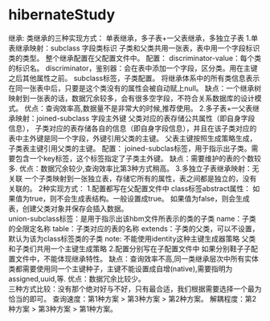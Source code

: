# hibernateStudy
继承:
    类继承的三种实现方式：
        单表继承，多子表+一父表继承，多独立子表
    1.单表继承映射：subclass 字段类标识
        子类和父类共用一张表，表中用一个字段标识类的类型。
        整个继承配置在父配置文件中。
        配置：
            discriminator-value：每个类的标识名。
            discriminator，鉴别器：会在表中添加一个字段，区分类。用在主键之后其他属性之前。
            subclass标签，子类配置。
        将继承体系中的所有类信息表示在同一张表中后，只要是这个类没有的属性会被自动赋上null。
        缺点：一个继承树映射到一张表的话，数据冗余较多，会有很多空字段，不符合关系数据库的设计模式。
        优点：查询效率高,数据量不是非常大的时候,推荐使用。
    2.多子表+一父表继承映射：joined-subclass  字段主外键
        父类对应的表存储公共属性（即自身字段信息），
        子类对应的表存储各自的信息（即自身字段信息），并且在该子类对应的表中主外键是同一个字段，外键引用父类的主键。
        父表主键按照生成策略生成，子类表主键引用父类的主键。
        配置：
            joined-subclas标签，用于指示出子类。需要包含一个key标签，这个标签指定了子类主外键。
        缺点：需要维护的表的个数较多.
        优点：数据冗余较少,查询效率比第3种方式稍高。
    3.多独立子表继承映射：无关联
        一个子类映射到一张独立表，存储它所有的属性，表之间都是独立的，没有关联的。
        2种实现方式：
             1.配置都写在父配置文件中
                 class标签abstract属性：
                    如果值为true，则不会生成表结构。一般设置成true。
                    如果值为false，则会生成表，创建父类对象并保存会插入数据。                    
                 union-subclass标签：是用于指示出该hbm文件所表示的类的子类
                        name：子类的全限定名称
                        table：子类对应的表的名称
                        extends：子类的父类，可以不设置，默认为该为class标签类的子类
                 note:
                    不能使用identity这种主键生成器策略
                    父类和子类们共用一个主键生成策略
             2.配置分别写在子配置文件中
                 如果分别鞋子子配置文件中，不能体现继承特性。
        缺点：查询效率不高,同一类继承层次中所有实体类都需要使用同一个主键种子，主键不能设置成自增(native),需要指明为assigned,uuid,等.
        优点：数据冗余比较少。         
    三种方式比较：没有那个绝对好与不好，只有最合适，我们根据需要选择一个最为恰当的即可。
         查询速度：第1种方案 > 第3种方案 > 第2种方案。
         解耦程度：第2种方案 > 第3种方案 > 第1种方案。
      
